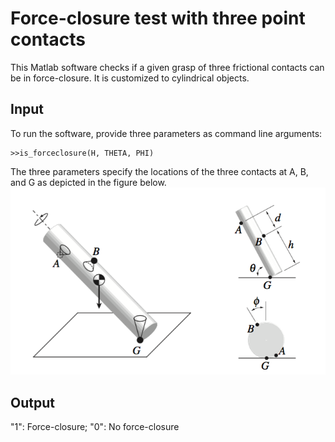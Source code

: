 # Force-closure test with three point contacts

This Matlab software checks if a given grasp of three frictional contacts can be in force-closure. It is customized to cylindrical objects.

## Input

To run the software, provide three parameters as command line arguments:
```
>>is_forceclosure(H, THETA, PHI)
```
The three parameters specify the locations of the three contacts at A, B, and G as depicted in the figure below.
![alt text](grasp.jpg "Description goes here")
## Output

"1": Force-closure; "0": No force-closure 
